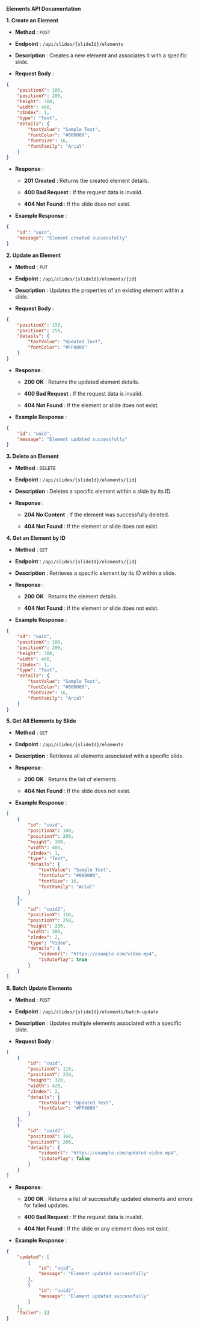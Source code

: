 **Elements API Documentation** 



**1. Create an Element**  
- **Method** : `POST`
 
- **Endpoint** : `/api/slides/{slideId}/elements`
 
- **Description** : Creates a new element and associates it with a specific slide.
 
- **Request Body** :


```json
{
    "positionX": 100,
    "positionY": 200,
    "height": 300,
    "width": 400,
    "zIndex": 1,
    "type": "Text",
    "details": {
        "textValue": "Sample Text",
        "fontColor": "#000000",
        "fontSize": 16,
        "fontFamily": "Arial"
    }
}
```
 
- **Response** : 
  - **201 Created** : Returns the created element details.
 
  - **400 Bad Request** : If the request data is invalid.
 
  - **404 Not Found** : If the slide does not exist.
 
- **Example Response** :


```json
{
    "id": "uuid",
    "message": "Element created successfully"
}
```




**2. Update an Element**  
- **Method** : `PUT`
 
- **Endpoint** : `/api/slides/{slideId}/elements/{id}`
 
- **Description** : Updates the properties of an existing element within a slide.
 
- **Request Body** :


```json
{
    "positionX": 150,
    "positionY": 250,
    "details": {
        "textValue": "Updated Text",
        "fontColor": "#FF0000"
    }
}
```
 
- **Response** : 
  - **200 OK** : Returns the updated element details.
 
  - **400 Bad Request** : If the request data is invalid.
 
  - **404 Not Found** : If the element or slide does not exist.
 
- **Example Response** :


```json
{
    "id": "uuid",
    "message": "Element updated successfully"
}
```




**3. Delete an Element**  
- **Method** : `DELETE`
 
- **Endpoint** : `/api/slides/{slideId}/elements/{id}`
 
- **Description** : Deletes a specific element within a slide by its ID.
 
- **Response** : 
  - **204 No Content** : If the element was successfully deleted.
 
  - **404 Not Found** : If the element or slide does not exist.




**4. Get an Element by ID**  
- **Method** : `GET`
 
- **Endpoint** : `/api/slides/{slideId}/elements/{id}`
 
- **Description** : Retrieves a specific element by its ID within a slide.
 
- **Response** : 
  - **200 OK** : Returns the element details.
 
  - **404 Not Found** : If the element or slide does not exist.
 
- **Example Response** :


```json
{
    "id": "uuid",
    "positionX": 100,
    "positionY": 200,
    "height": 300,
    "width": 400,
    "zIndex": 1,
    "type": "Text",
    "details": {
        "textValue": "Sample Text",
        "fontColor": "#000000",
        "fontSize": 16,
        "fontFamily": "Arial"
    }
}
```




**5. Get All Elements by Slide**  
- **Method** : `GET`
 
- **Endpoint** : `/api/slides/{slideId}/elements`
 
- **Description** : Retrieves all elements associated with a specific slide.
 
- **Response** : 
  - **200 OK** : Returns the list of elements.
 
  - **404 Not Found** : If the slide does not exist.
 
- **Example Response** :


```json
[
    {
        "id": "uuid",
        "positionX": 100,
        "positionY": 200,
        "height": 300,
        "width": 400,
        "zIndex": 1,
        "type": "Text",
        "details": {
            "textValue": "Sample Text",
            "fontColor": "#000000",
            "fontSize": 16,
            "fontFamily": "Arial"
        }
    },
    {
        "id": "uuid2",
        "positionX": 150,
        "positionY": 250,
        "height": 200,
        "width": 300,
        "zIndex": 2,
        "type": "Video",
        "details": {
            "videoUrl": "https://example.com/video.mp4",
            "isAutoPlay": true
        }
    }
]
```




**6. Batch Update Elements**  
- **Method** : `POST`
 
- **Endpoint** : `/api/slides/{slideId}/elements/batch-update`
 
- **Description** : Updates multiple elements associated with a specific slide.
 
- **Request Body** :


```json
[
    {
        "id": "uuid",
        "positionX": 110,
        "positionY": 220,
        "height": 320,
        "width": 420,
        "zIndex": 2,
        "details": {
            "textValue": "Updated Text",
            "fontColor": "#FF0000"
        }
    },
    {
        "id": "uuid2",
        "positionX": 160,
        "positionY": 260,
        "details": {
            "videoUrl": "https://example.com/updated-video.mp4",
            "isAutoPlay": false
        }
    }
]
```
 
- **Response** : 
  - **200 OK** : Returns a list of successfully updated elements and errors for failed updates.
 
  - **400 Bad Request** : If the request data is invalid.
 
  - **404 Not Found** : If the slide or any element does not exist.
 
- **Example Response** :


```json
{
    "updated": [
        {
            "id": "uuid",
            "message": "Element updated successfully"
        },
        {
            "id": "uuid2",
            "message": "Element updated successfully"
        }
    ],
    "failed": []
}
```